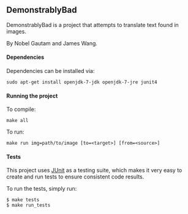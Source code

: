 DemonstrablyBad
---------------

DemonstrablyBad is a project that attempts to translate text found in images.

By Nobel Gautam and James Wang.

#### Dependencies
Dependencies can be installed via:

`sudo apt-get install openjdk-7-jdk openjdk-7-jre junit4`

#### Running the project
To compile:

`make all`

To run:

`make run img=path/to/image [to=<target>] [from=<source>]`

#### Tests
This project uses [JUnit](http://junit.org/) as a testing suite, which makes it very easy to
create and run tests to ensure consistent code results.

To run the tests, simply run:
```
$ make tests
$ make run_tests
```
